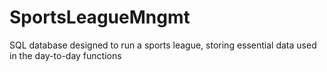 # SportsLeagueMngmt
SQL database designed to run a sports league, storing essential data used in the day-to-day functions
